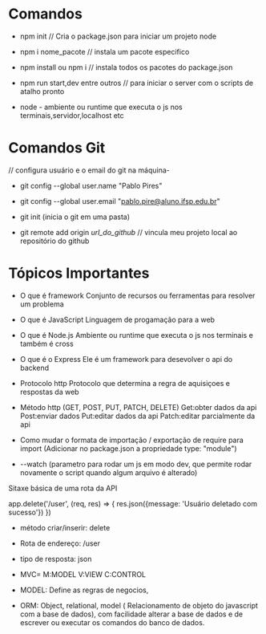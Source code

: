 # Comandos

- npm init // Cria o package.json para iniciar um projeto node

- npm i nome_pacote // instala um pacote especifico

- npm install ou npm i // instala todos os pacotes do package.json

- npm run start,dev entre outros // para iniciar o server com o scripts de atalho pronto

- node - ambiente ou runtime que executa o js nos terminais,servidor,localhost etc

# Comandos Git

// configura usuário e o email do git na máquina-
- git config --global user.name "Pablo Pires"
- git config --global user.email "pablo.pire@aluno.ifsp.edu.br"

- git init (inicia o git em uma pasta)
- git remote add origin _url_do_github_ // vincula meu projeto local ao repositório do github

# Tópicos Importantes

- O que é framework
    Conjunto de recursos ou ferramentas para resolver um problema

- O que é JavaScript
    Linguagem de progamação para a web

- O que é Node.js
    Ambiente ou runtime que executa o js nos terminais e também é cross

- O que é o Express
    Ele é um framework para desevolver o api do backend

- Protocolo http
    Protocolo que determina a regra de aquisiçoes e respostas da web

- Método http (GET, POST, PUT, PATCH, DELETE)
    Get:obter dados da api
    Post:enviar dados
    Put:editar dados da api
    Patch:editar parcialmente da api

- Como mudar o formata de importação / exportação de require para import
(Adicionar no package.json a propriedade type: "module")

- --watch (parametro para rodar um js em modo dev, que permite rodar novamente o script quando algum arquivo é alterado)

Sitaxe básica de uma rota da API

app.delete('/user', (req, res) => {
  res.json({message: 'Usuário deletado com sucesso'})
})

- método criar/inserir: delete 
- Rota de endereço: /user
- tipo de resposta: json

- MVC= M:MODEL V:VIEW C:CONTROL

- MODEL: Define as regras de negocios,

- ORM: Object, relational, model ( Relacionamento de objeto do javascript com a base de dados), com facilidade alterar a base de dados e de escrever ou executar os comandos do banco de dados.

